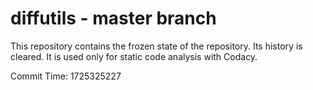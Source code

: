 # diffutils - master branch

This repository contains the frozen state of the repository.
Its history is cleared. It is used only for static code
analysis with Codacy.

Commit Time: 1725325227